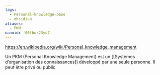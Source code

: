 ```yaml
---
tags:
  - Personal-knowledge-base
  - obsidian
aliases:
  - PKM
nanoid: f00fhur23yd7
---
```

https://en.wikipedia.org/wiki/Personal_knowledge_management

Un PKM (Personal Knowledge Management) est un [[Systèmes d’organisation des connaissances]] développé par une seule personne. Il peut être privé ou public.
